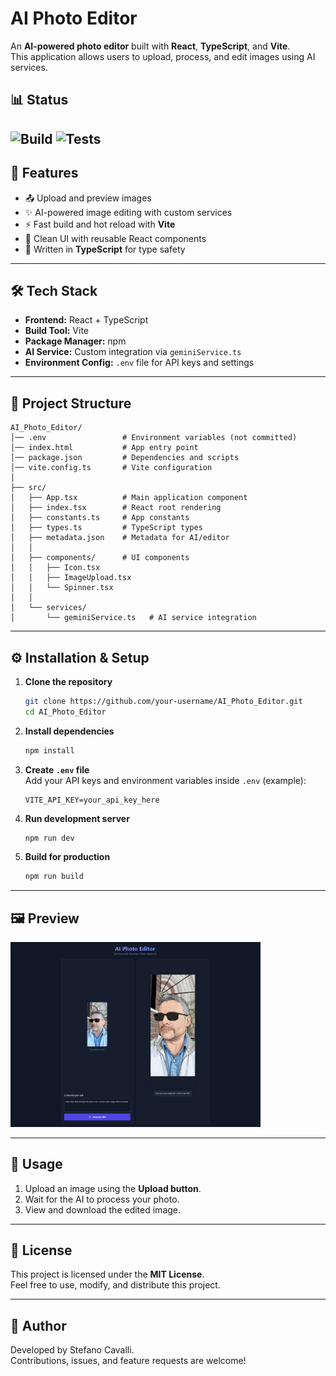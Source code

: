 # AI Photo Editor

An **AI-powered photo editor** built with **React**, **TypeScript**, and **Vite**.  
This application allows users to upload, process, and edit images using AI services.  

## 📊 Status
![Build](https://github.com/stecavalli/AI_Photo_Editor/actions/workflows/ci.yml/badge.svg)
![Tests](https://github.com/stecavalli/AI_Photo_Editor/actions/workflows/tests.yml/badge.svg)
---

## 🚀 Features
- 📤 Upload and preview images  
- ✨ AI-powered image editing with custom services  
- ⚡ Fast build and hot reload with **Vite**  
- 🎨 Clean UI with reusable React components  
- 🔧 Written in **TypeScript** for type safety  

---

## 🛠️ Tech Stack
- **Frontend:** React + TypeScript  
- **Build Tool:** Vite  
- **Package Manager:** npm  
- **AI Service:** Custom integration via `geminiService.ts`  
- **Environment Config:** `.env` file for API keys and settings  

---

## 📂 Project Structure
```
AI_Photo_Editor/
│── .env                 # Environment variables (not committed)
│── index.html           # App entry point
│── package.json         # Dependencies and scripts
│── vite.config.ts       # Vite configuration
│
├── src/
│   ├── App.tsx          # Main application component
│   ├── index.tsx        # React root rendering
│   ├── constants.ts     # App constants
│   ├── types.ts         # TypeScript types
│   ├── metadata.json    # Metadata for AI/editor
│   │
│   ├── components/      # UI components
│   │   ├── Icon.tsx
│   │   ├── ImageUpload.tsx
│   │   └── Spinner.tsx
│   │
│   └── services/
│       └── geminiService.ts   # AI service integration
```

---

## ⚙️ Installation & Setup

1. **Clone the repository**
   ```bash
   git clone https://github.com/your-username/AI_Photo_Editor.git
   cd AI_Photo_Editor
   ```

2. **Install dependencies**
   ```bash
   npm install
   ```

3. **Create `.env` file**  
   Add your API keys and environment variables inside `.env` (example):
   ```
   VITE_API_KEY=your_api_key_here
   ```

4. **Run development server**
   ```bash
   npm run dev
   ```

5. **Build for production**
   ```bash
   npm run build
   ```

---

## 🖼️ Preview
<img src="https://github.com/stecavalli/AI-Photo-Editor/blob/master/screenshot.png" alt="screenshot" width="400">
  
---

## 📖 Usage
1. Upload an image using the **Upload button**.  
2. Wait for the AI to process your photo.  
3. View and download the edited image.  

---

## 📜 License
This project is licensed under the **MIT License**.  
Feel free to use, modify, and distribute this project.  

---

## 👤 Author
Developed by Stefano Cavalli.  
Contributions, issues, and feature requests are welcome!  
